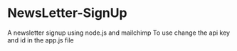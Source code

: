 # NewsLetter-SignUp
A newsletter signup using node.js and mailchimp
To use change the api key and id in the app.js file
